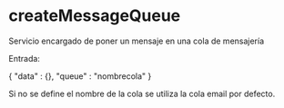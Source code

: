 # createMessageQueue

Servicio encargado de poner un mensaje en una cola de mensajería


Entrada:

{
  "data" : {},
  "queue" : "nombrecola"
}


Si no se define el nombre de la cola se utiliza la cola email por defecto.

